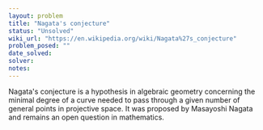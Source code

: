 ```yaml
---
layout: problem
title: "Nagata's conjecture"
status: "Unsolved"
wiki_url: "https://en.wikipedia.org/wiki/Nagata%27s_conjecture"
problem_posed: ""
date_solved:
solver:
notes:
---
```

Nagata's conjecture is a hypothesis in algebraic geometry concerning the minimal degree of a curve needed to pass through a given number of general points in projective space. It was proposed by Masayoshi Nagata and remains an open question in mathematics.